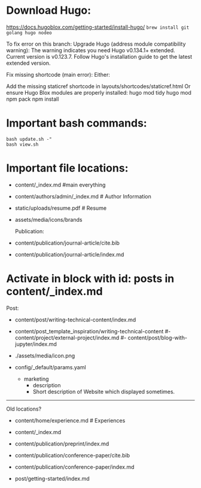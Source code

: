 # Download Hugo:
https://docs.hugoblox.com/getting-started/install-hugo/
`brew install git golang hugo nodeo`

To fix error on this branch:
Upgrade Hugo (address module compatibility warning): The warning indicates you need Hugo v0.134.1+ extended. Current version is v0.123.7. Follow Hugo's installation guide to get the latest extended version.

Fix missing shortcode (main error): Either:

Add the missing staticref shortcode in layouts/shortcodes/staticref.html
Or ensure Hugo Blox modules are properly installed:
hugo mod tidy
hugo mod npm pack
npm install


# Important bash commands:
```
bash update.sh -"
bash view.sh
```

# Important file locations:
- content/_index.md #main everything
- content/authors/admin/_index.md # Author Information

- static/uploads/resume.pdf # Resume
- assets/media/icons/brands

  Publication:
- content/publication/journal-article/cite.bib
- content/publication/journal-article/index.md

# Activate in block with id: posts in content/_index.md
Post:
- content/post/writing-technical-content/index.md
- content/post_template_inspiration/writing-technical-content
#- content/project/external-project/index.md
#- content/post/blog-with-jupyter/index.md

- ./assets/media/icon.png

- config/_default/params.yaml
  - marketing
    - description
    - Short description of Website which displayed sometimes.
--------------
Old locations?
- content/home/experience.md # Experiences
- content/_index.md

- content/publication/preprint/index.md

- content/publication/conference-paper/cite.bib
- content/publication/conference-paper/index.md

- post/getting-started/index.md

